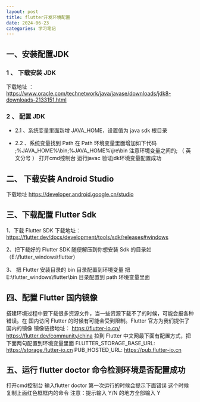 ```yaml
---
layout: post
title: flutter开发环境配置
date: 2024-06-23
categories: 学习笔记
---
```


## 一、安装配置JDK
### 1 、 下载安装 JDK
下载地址 ：https://www.oracle.com/technetwork/java/javase/downloads/jdk8-downloads-2133151.html

### 2 、 配置 JDK
- 2.1 、系统变量里面新增 JAVA_HOME，设置值为 java sdk 根目录

- 2.2 、系统变量找到 Path 在 Path 环境变量里面增加如下代码
;%JAVA_HOME%\bin;%JAVA_HOME%\jre\bin
注意环境变量之间的; （ 英文分号 ）
打开cmd控制台 运行javac 验证jdk环境变量配置成功

## 二、 下载安装 Android Studio
下载地址 https://developer.android.google.cn/studio

## 三、下载配置 Flutter Sdk
1、下载 Flutter SDK
下载地址： https://flutter.dev/docs/development/tools/sdk/releases#windows

2、把下载好的 Flutter SDK 随便解压到你想安装 Sdk 的目录如（E:\flutter_windows\flutter）

3、 把 Flutter 安装目录的 bin 目录配置到环境变量
把 E:\flutter_windows\flutter\bin 目录配置到 path 环境变量里面

## 四、配置 Flutter 国内镜像
搭建环境过程中要下载很多资源文件，当一些资源下载不了的时候，可能会报各种错误。在
国内访问 Flutter 的时候有可能会受到限制。Flutter 官方为我们提供了国内的镜像
镜像链接地址：
https://flutter-io.cn/
https://flutter.dev/community/china
拉到 Flutter 中文网最下面有配置方式，把下面两句配置到环境变量里面
FLUTTER_STORAGE_BASE_URL: https://storage.flutter-io.cn
PUB_HOSTED_URL: https://pub.flutter-io.cn

## 五、运行 flutter doctor 命令检测环境是否配置成功
打开cmd控制台 输入flutter doctor
第一次运行的时候会提示下面错误
这个时候复制上面红色框框内的命令
注意：提示输入 Y/N 的地方全部输入 Y